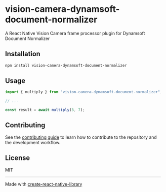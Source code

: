 # vision-camera-dynamsoft-document-normalizer
A React Native Vision Camera frame processor plugin for Dynamsoft Document Normalizer
## Installation

```sh
npm install vision-camera-dynamsoft-document-normalizer
```

## Usage

```js
import { multiply } from "vision-camera-dynamsoft-document-normalizer";

// ...

const result = await multiply(3, 7);
```

## Contributing

See the [contributing guide](CONTRIBUTING.md) to learn how to contribute to the repository and the development workflow.

## License

MIT

---

Made with [create-react-native-library](https://github.com/callstack/react-native-builder-bob)
